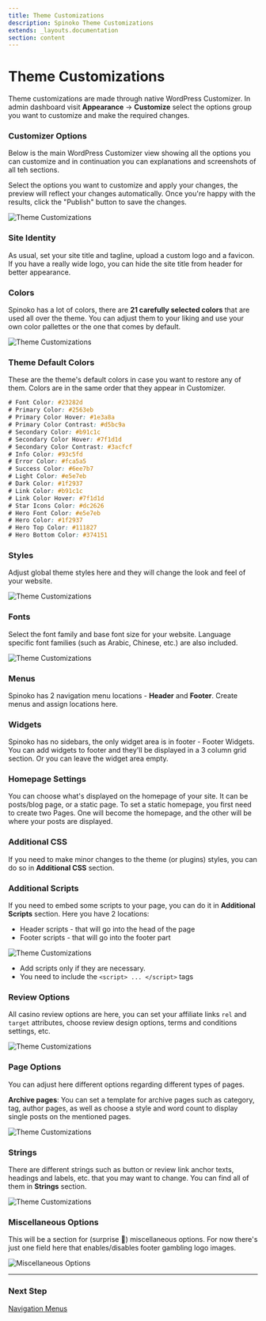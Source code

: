 ```yaml
---
title: Theme Customizations
description: Spinoko Theme Customizations
extends: _layouts.documentation
section: content
---
```


# Theme Customizations

Theme customizations are made through native WordPress Customizer.
In admin dashboard visit **Appearance** &#8594; **Customize** select the options group you want to customize and make the required changes.

### Customizer Options

Below is the main WordPress Customizer view showing all the options you can customize and in continuation you can explanations and screenshots of all teh sections.

Select the options you want to customize and apply your changes, the preview will reflect your changes automatically. Once you're happy with the results, click the "Publish" button to save the changes.

![Theme Customizations](/assets/images/spinoko/spinoko-customizer.jpg)

### Site Identity

As usual, set your site title and tagline, upload a custom logo and a favicon. If you have a really wide logo, you can hide the site title from header for better appearance.

### Colors

Spinoko has a lot of colors, there are **21 carefully selected colors** that are used all over the theme. You can adjust them to your liking and use your own color pallettes or the one that comes by default.

![Theme Customizations](/assets/images/spinoko/spinoko-customizer-colors.png)

### Theme Default Colors

These are the theme's default colors in case you want to restore any of them.
Colors are in the same order that they appear in Customizer.

```css
# Font Color: #23282d
# Primary Color: #2563eb
# Primary Color Hover: #1e3a8a
# Primary Color Contrast: #d5bc9a
# Secondary Color: #b91c1c
# Secondary Color Hover: #7f1d1d
# Secondary Color Contrast: #3acfcf
# Info Color: #93c5fd
# Error Color: #fca5a5
# Success Color: #6ee7b7
# Light Color: #e5e7eb
# Dark Color: #1f2937
# Link Color: #b91c1c
# Link Color Hover: #7f1d1d
# Star Icons Color: #dc2626
# Hero Font Color: #e5e7eb
# Hero Color: #1f2937
# Hero Top Color: #111827
# Hero Bottom Color: #374151
```

### Styles

Adjust global theme styles here and they will change the look and feel of your website.

![Theme Customizations](/assets/images/spinoko/spinoko-customizer-styles.png)

### Fonts

Select the font family and base font size for your website. Language specific font families (such as Arabic, Chinese, etc.) are also included.

![Theme Customizations](/assets/images/spinoko/spinoko-customizer-fonts.png)

### Menus

Spinoko has 2 navigation menu locations - **Header** and **Footer**. Create menus and assign locations here.

### Widgets

Spinoko has no sidebars, the only widget area is in footer - Footer Widgets. You can add widgets to footer and they'll be displayed in a 3 column grid section. Or you can leave the widget area empty.

### Homepage Settings

 You can choose what's displayed on the homepage of your site. It can be posts/blog page, or a static page. To set a static homepage, you first need to create two Pages. One will become the homepage, and the other will be where your posts are displayed.

### Additional CSS

If you need to make minor changes to the theme (or plugins) styles, you can do so in **Additional CSS** section.

### Additional Scripts

If you need to embed some scripts to your page, you can do it in **Additional Scripts** section. Here you have 2 locations:

- Header scripts - that will go into the head of the page
- Footer scripts - that will go into the footer part

![Theme Customizations](/assets/images/spinoko/spinoko-customizer-scripts.png)

- Add scripts only if they are necessary.
- You need to include the `<script> ... </script>` tags

### Review Options

All casino review options are here, you can set your affiliate links `rel` and `target` attributes, choose review design options, terms and conditions settings, etc.

![Theme Customizations](/assets/images/spinoko/spinoko-customizer-reviews.png)

### Page Options

You can adjust here different options regarding different types of pages.

**Archive pages**: You can set a template for archive pages such as category, tag, author pages, as well as choose a style and word count to display single posts on the mentioned pages.

![Theme Customizations](/assets/images/spinoko/spinoko-customizer-pages.png)

### Strings

There are different strings such as button or review link anchor texts, headings and labels, etc. that you may want to change. You can find all of them in **Strings** section.

![Theme Customizations](/assets/images/spinoko/spinoko-customizer-strings.png)

### Miscellaneous Options

This will be a section for (surprise 🤯) miscellaneous options. For now there's just one field here that enables/disables footer gambling logo images.

![Miscellaneous Options](/assets/images/spinoko/spinoko-customizer-miscellaneous.png)

---

### Next Step

[Navigation Menus](/docs/spinoko/navigation/)
